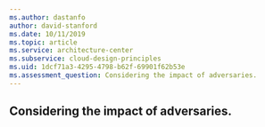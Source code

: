 ```yaml
---
ms.author: dastanfo
author: david-stanford
ms.date: 10/11/2019
ms.topic: article
ms.service: architecture-center
ms.subservice: cloud-design-principles
ms.uid: 1dcf71a3-4295-4798-b62f-69901f62b53e
ms.assessment_question: Considering the impact of adversaries.
---
```

## Considering the impact of adversaries.


